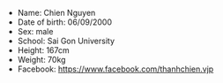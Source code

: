 - Name: Chien Nguyen
- Date of birth: 06/09/2000
- Sex: male
- School: Sai Gon University
- Height: 167cm
- Weight: 70kg
- Facebook: https://www.facebook.com/thanhchien.vjp
